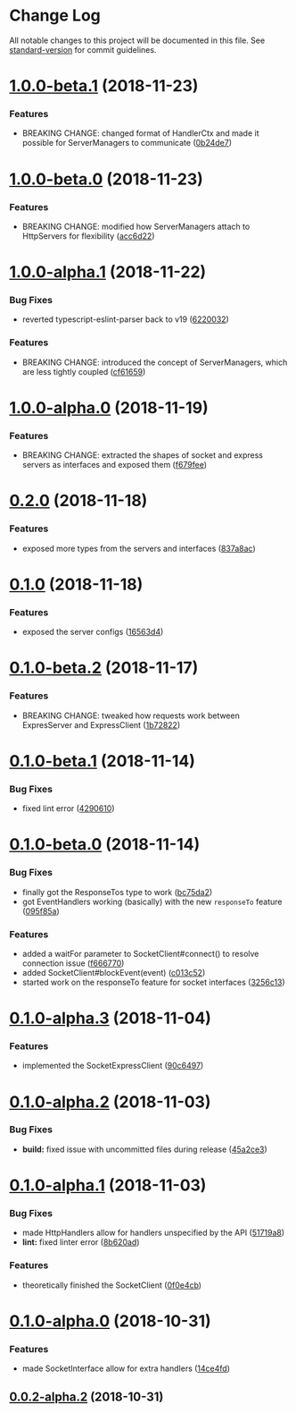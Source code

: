 # Change Log

All notable changes to this project will be documented in this file. See [standard-version](https://github.com/conventional-changelog/standard-version) for commit guidelines.

<a name="1.0.0-beta.1"></a>
# [1.0.0-beta.1](https://github.com/tannerntannern/table-talk/compare/v1.0.0-beta.0...v1.0.0-beta.1) (2018-11-23)


### Features

* BREAKING CHANGE: changed format of HandlerCtx and made it possible for ServerManagers to communicate ([0b24de7](https://github.com/tannerntannern/table-talk/commit/0b24de7))



<a name="1.0.0-beta.0"></a>
# [1.0.0-beta.0](https://github.com/tannerntannern/table-talk/compare/v1.0.0-alpha.1...v1.0.0-beta.0) (2018-11-23)


### Features

* BREAKING CHANGE: modified how ServerManagers attach to HttpServers for flexibility ([acc6d22](https://github.com/tannerntannern/table-talk/commit/acc6d22))



<a name="1.0.0-alpha.1"></a>
# [1.0.0-alpha.1](https://github.com/tannerntannern/table-talk/compare/v1.0.0-alpha.0...v1.0.0-alpha.1) (2018-11-22)


### Bug Fixes

* reverted typescript-eslint-parser back to v19 ([6220032](https://github.com/tannerntannern/table-talk/commit/6220032))


### Features

* BREAKING CHANGE: introduced the concept of ServerManagers, which are less tightly coupled ([cf61659](https://github.com/tannerntannern/table-talk/commit/cf61659))



<a name="1.0.0-alpha.0"></a>
# [1.0.0-alpha.0](https://github.com/tannerntannern/table-talk/compare/v0.2.0...v1.0.0-alpha.0) (2018-11-19)


### Features

* BREAKING CHANGE: extracted the shapes of socket and express servers as interfaces and exposed them ([f679fee](https://github.com/tannerntannern/table-talk/commit/f679fee))



<a name="0.2.0"></a>
# [0.2.0](https://github.com/tannerntannern/table-talk/compare/v0.1.0...v0.2.0) (2018-11-18)


### Features

* exposed more types from the servers and interfaces ([837a8ac](https://github.com/tannerntannern/table-talk/commit/837a8ac))



<a name="0.1.0"></a>
# [0.1.0](https://github.com/tannerntannern/table-talk/compare/v0.1.0-beta.2...v0.1.0) (2018-11-18)


### Features

* exposed the server configs ([16563d4](https://github.com/tannerntannern/table-talk/commit/16563d4))



<a name="0.1.0-beta.2"></a>
# [0.1.0-beta.2](https://github.com/tannerntannern/table-talk/compare/v0.1.0-beta.1...v0.1.0-beta.2) (2018-11-17)


### Features

* BREAKING CHANGE: tweaked how requests work between ExpresServer and ExpressClient ([1b72822](https://github.com/tannerntannern/table-talk/commit/1b72822))



<a name="0.1.0-beta.1"></a>
# [0.1.0-beta.1](https://github.com/tannerntannern/table-talk/compare/v0.1.0-beta.0...v0.1.0-beta.1) (2018-11-14)


### Bug Fixes

* fixed lint error ([4290610](https://github.com/tannerntannern/table-talk/commit/4290610))



<a name="0.1.0-beta.0"></a>
# [0.1.0-beta.0](https://github.com/tannerntannern/table-talk/compare/v0.1.0-alpha.3...v0.1.0-beta.0) (2018-11-14)


### Bug Fixes

* finally got the ResponseTos<T> type to work ([bc75da2](https://github.com/tannerntannern/table-talk/commit/bc75da2))
* got EventHandlers working (basically) with the new `responseTo` feature ([095f85a](https://github.com/tannerntannern/table-talk/commit/095f85a))


### Features

* added a waitFor parameter to SocketClient#connect() to resolve connection issue ([f666770](https://github.com/tannerntannern/table-talk/commit/f666770))
* added SocketClient#blockEvent(event) ([c013c52](https://github.com/tannerntannern/table-talk/commit/c013c52))
* started work on the responseTo feature for socket interfaces ([3256c13](https://github.com/tannerntannern/table-talk/commit/3256c13))



<a name="0.1.0-alpha.3"></a>
# [0.1.0-alpha.3](https://github.com/tannerntannern/table-talk/compare/v0.1.0-alpha.2...v0.1.0-alpha.3) (2018-11-04)


### Features

* implemented the SocketExpressClient ([90c6497](https://github.com/tannerntannern/table-talk/commit/90c6497))



<a name="0.1.0-alpha.2"></a>
# [0.1.0-alpha.2](https://github.com/tannerntannern/table-talk/compare/v0.1.0-alpha.1...v0.1.0-alpha.2) (2018-11-03)


### Bug Fixes

* **build:** fixed issue with uncommitted files during release ([45a2ce3](https://github.com/tannerntannern/table-talk/commit/45a2ce3))



<a name="0.1.0-alpha.1"></a>
# [0.1.0-alpha.1](https://github.com/tannerntannern/table-talk/compare/v0.1.0-alpha.0...v0.1.0-alpha.1) (2018-11-03)


### Bug Fixes

* made HttpHandlers allow for handlers unspecified by the API ([51719a8](https://github.com/tannerntannern/table-talk/commit/51719a8))
* **lint:** fixed linter error ([8b620ad](https://github.com/tannerntannern/table-talk/commit/8b620ad))


### Features

* theoretically finished the SocketClient ([0f0e4cb](https://github.com/tannerntannern/table-talk/commit/0f0e4cb))



<a name="0.1.0-alpha.0"></a>
# [0.1.0-alpha.0](https://github.com/tannerntannern/table-talk/compare/v0.0.2-alpha.2...v0.1.0-alpha.0) (2018-10-31)


### Features

* made SocketInterface allow for extra handlers ([14ce4fd](https://github.com/tannerntannern/table-talk/commit/14ce4fd))



<a name="0.0.2-alpha.2"></a>
## [0.0.2-alpha.2](https://github.com/tannerntannern/table-talk/compare/v0.0.2-alpha.1...v0.0.2-alpha.2) (2018-10-31)
